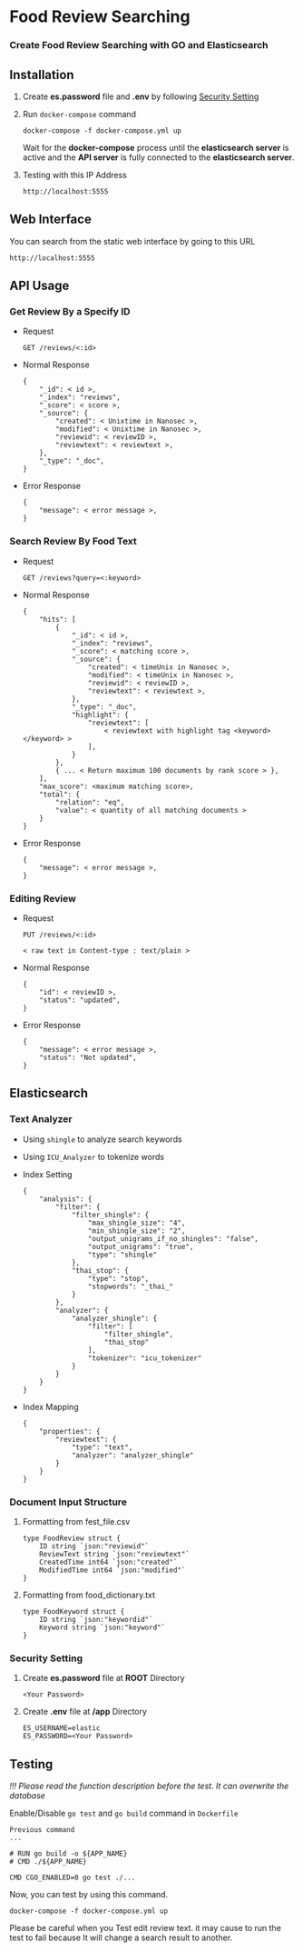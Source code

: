 # Food Review Searching

### Create Food Review Searching with **GO** and **Elasticsearch**

## Installation

1. Create **es.password** file and **.env** by following [Security Setting](#Security-Setting)

2. Run `docker-compose` command

    ```
    docker-compose -f docker-compose.yml up
    ```
    Wait for the **docker-compose** process until the **elasticsearch server** is active and the **API server** is fully connected to the **elasticsearch server**.

3. Testing with this IP Address

    ```
    http://localhost:5555
    ```

## Web Interface

You can search from the static web interface by going to this URL

```
http://localhost:5555
```

## API Usage

### Get Review By a Specify ID

- Request

    ```
    GET /reviews/<:id>
    ```

- Normal Response

    ```
    {
        "_id": < id >,
        "_index": "reviews",
        "_score": < score >,
        "_source": {
            "created": < Unixtime in Nanosec >,
            "modified": < Unixtime in Nanosec >,
            "reviewid": < reviewID >,
            "reviewtext": < reviewtext >,
        },
        "_type": "_doc",
    }
    ```

- Error Response

    ```
    {
        "message": < error message >,
    }
    ```

### Search Review By Food Text

- Request

    ```
    GET /reviews?query=<:keyword>
    ```

- Normal Response

    ```
    {
        "hits": [
            {
                "_id": < id >,
                "_index": "reviews",
                "_score": < matching score >,
                "_source": {
                    "created": < timeUnix in Nanosec >,
                    "modified": < timeUnix in Nanosec >,
                    "reviewid": < reviewID >,
                    "reviewtext": < reviewtext >,
                },
                "_type": "_doc",
                "highlight": {
                    "reviewtext": [
                        < reviewtext with highlight tag <keyword></keyword> >
                    ],
                }
            },
            { ... < Return maximum 100 documents by rank score > },
        ],
        "max_score": <maximum matching score>,
        "total": {
            "relation": "eq",
            "value": < quantity of all matching documents >
        }
    }
    ```

- Error Response

    ```
    {
        "message": < error message >,
    }
    ```

### Editing Review

- Request

    ```
    PUT /reviews/<:id>

    < raw text in Content-type : text/plain >
    ```

- Normal Response

    ```
    {
        "id": < reviewID >,
        "status": "updated",
    }
    ```

- Error Response

    ```
    {
        "message": < error message >,
        "status": "Not updated",
    }
    ```

## Elasticsearch

### Text Analyzer

- Using `shingle` to analyze search keywords
- Using `ICU_Analyzer` to tokenize words
- Index Setting

    ```
    {
        "analysis": {
            "filter": {
                "filter_shingle": {
                    "max_shingle_size": "4",
                    "min_shingle_size": "2",
                    "output_unigrams_if_no_shingles": "false",
                    "output_unigrams": "true",
                    "type": "shingle"
                },
                "thai_stop": {
                    "type": "stop",
                    "stopwords": "_thai_"
                }
            },
            "analyzer": {
                "analyzer_shingle": {
                    "filter": [
                        "filter_shingle",
                        "thai_stop"
                    ],
                    "tokenizer": "icu_tokenizer"
                }
            }
        }
    }
    ```
- Index Mapping
    ```
    {
        "properties": {
            "reviewtext": {
                "type": "text",
                "analyzer": "analyzer_shingle"
            }
        }
    }
    ```

### Document Input Structure

1. Formatting from fest_file.csv

    ```
    type FoodReview struct {
        ID string `json:"reviewid"`
        ReviewText string `json:"reviewtext"`
        CreatedTime int64 `json:"created"`
        ModifiedTime int64 `json:"modified"`
    }
    ```

2. Formatting from food_dictionary.txt

    ```
    type FoodKeyword struct {
        ID string `json:"keywordid"`
        Keyword string `json:"keyword"`
    }
    ```

### Security Setting

1. Create **es.password** file at **ROOT** Directory

    ```
    <Your Password>
    ```

2. Create **.env** file at **/app** Directory

    ```
    ES_USERNAME=elastic
    ES_PASSWORD=<Your Password>
    ```

## Testing

*!!! Please read the function description before the test. It can overwrite the database*

Enable/Disable `go test` and `go build` command in `Dockerfile`

```
Previous command
...

# RUN go build -o ${APP_NAME}
# CMD ./${APP_NAME}

CMD CGO_ENABLED=0 go test ./...
```

Now, you can test by using this command.

```
docker-compose -f docker-compose.yml up
```

Please be careful when you Test edit review text. it may cause to run the test to fail because It will change a search result to another.